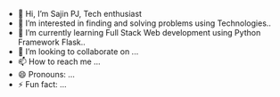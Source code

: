 - 👋 Hi, I’m Sajin PJ, Tech enthusiast
- 👀 I’m interested in finding and solving problems using Technologies..
- 🌱 I’m currently learning Full Stack Web development using Python Framework Flask..
- 💞️ I’m looking to collaborate on ...
- 📫 How to reach me ...
- 😄 Pronouns: ...
- ⚡ Fun fact: ...

<!---
Sajin-sjn/Sajin-sjn is a ✨ special ✨ repository because its `README.md` (this file) appears on your GitHub profile.
You can click the Preview link to take a look at your changes.
--->
